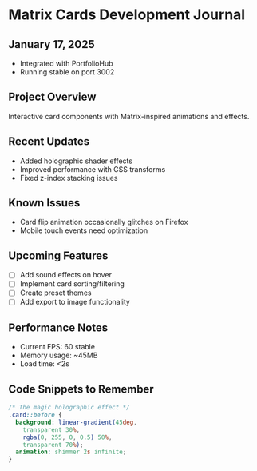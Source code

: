 # Matrix Cards Development Journal

## January 17, 2025
- Integrated with PortfolioHub
- Running stable on port 3002

## Project Overview
Interactive card components with Matrix-inspired animations and effects.

## Recent Updates
- Added holographic shader effects
- Improved performance with CSS transforms
- Fixed z-index stacking issues

## Known Issues
- Card flip animation occasionally glitches on Firefox
- Mobile touch events need optimization

## Upcoming Features
- [ ] Add sound effects on hover
- [ ] Implement card sorting/filtering
- [ ] Create preset themes
- [ ] Add export to image functionality

## Performance Notes
- Current FPS: 60 stable
- Memory usage: ~45MB
- Load time: <2s

## Code Snippets to Remember
```css
/* The magic holographic effect */
.card::before {
  background: linear-gradient(45deg, 
    transparent 30%, 
    rgba(0, 255, 0, 0.5) 50%, 
    transparent 70%);
  animation: shimmer 2s infinite;
}
```